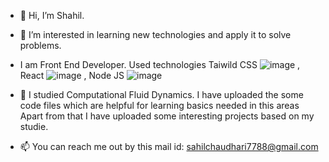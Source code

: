- 👋 Hi, I’m Shahil.
- 👀 I’m interested in learning new technologies and apply it to solve problems.
- I am Front End Developer. Used technologies Taiwild CSS ![image](https://github.com/user-attachments/assets/074b54b1-73a1-430d-aba5-a474037522fc)
, React ![image](https://github.com/user-attachments/assets/28a7cd8f-e9b2-4a48-a25c-0d81eed5d1ad)
, Node JS ![image](https://github.com/user-attachments/assets/91bf4668-8e30-41da-ac6e-8974aa7b9b49)


- 🌱 I studied Computational Fluid Dynamics. I have uploaded the some code files which are helpful for learning basics needed in this areas Apart from that I have uploaded some interesting projects based on my studie.
- 📫 You can reach me out by this mail id: sahilchaudhari7788@gmail.com
